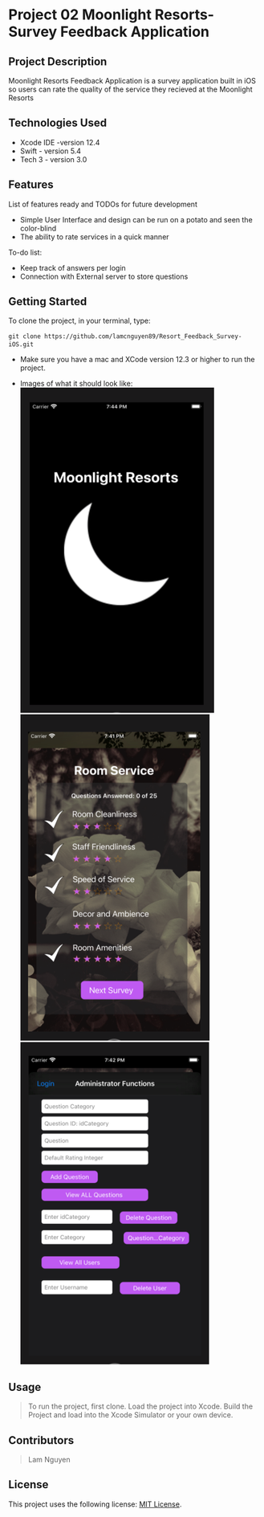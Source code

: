 # Project 02 Moonlight Resorts- Survey Feedback Application

## Project Description

Moonlight Resorts Feedback Application is a survey application built in iOS so users can rate the quality of the service they recieved at the Moonlight Resorts

## Technologies Used

* Xcode IDE -version 12.4
* Swift - version 5.4
* Tech 3 - version 3.0

## Features

List of features ready and TODOs for future development

* Simple User Interface and design can be run on a potato and seen the color-blind
* The ability to rate services in a quick manner


To-do list:
* Keep track of answers per login
* Connection with External server to store questions

## Getting Started

To clone the project, in your terminal, type:
```
git clone https://github.com/lamcnguyen89/Resort_Feedback_Survey-iOS.git
```
* Make sure you have a mac and XCode version 12.3 or higher to run the project.

- Images of what it should look like:
![Launch Screen](/Screenshots/Screen01.PNG)
![Login Screen](/Screenshots/Screen02.PNG)
![Question Screen](/Screenshots/Screen03.PNG)

## Usage

> To run the project, first clone.
> Load the project into Xcode.
> Build the Project and load into the Xcode Simulator or your own device.

## Contributors

> Lam Nguyen <br />

## License

This project uses the following license: [MIT License](<https://opensource.org/licenses/MIT>).
